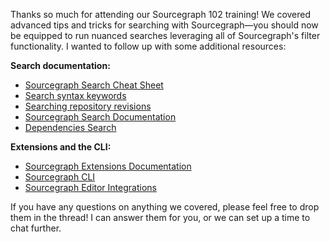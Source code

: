 Thanks so much for attending our Sourcegraph 102 training! We covered advanced tips and tricks for searching with Sourcegraph—you should now be equipped to run nuanced searches leveraging all of Sourcegraph's filter functionality. I wanted to follow up with some additional resources:

**Search documentation:**

- [Sourcegraph Search Cheat Sheet](https://learn.sourcegraph.com/how-to-search-code-with-sourcegraph-a-cheat-sheet)
- [Search syntax keywords](https://docs.sourcegraph.com/code_search/reference/queries#keywords-all-searches)
- [Searching repository revisions](https://docs.sourcegraph.com/code_search/reference/queries#repository-revisions)
- [Sourcegraph Search Documentation](https://docs.sourcegraph.com/code_search/reference/queries#search-pattern-syntax)
- [Dependencies Search](https://docs.sourcegraph.com/code_search/how-to/dependencies_search)

**Extensions and the CLI:**

- [Sourcegraph Extensions Documentation](https://docs.sourcegraph.com/extensions)
- [Sourcegraph CLI](https://docs.sourcegraph.com/cli)
- [Sourcegraph Editor Integrations](https://docs.sourcegraph.com/integration/editor)

If you have any questions on anything we covered, please feel free to drop them in the thread! I can answer them for you, or we can set up a time to chat further.
